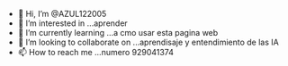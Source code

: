 - 👋 Hi, I’m @AZUL122005
- 👀 I’m interested in ...aprender 
- 🌱 I’m currently learning ...a cmo usar esta pagina web
- 💞️ I’m looking to collaborate on ...aprendisaje y entendimiento de las IA
- 📫 How to reach me ...numero 929041374
